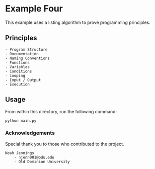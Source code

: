 # Example Four

This example uses a listing algorithm to prove programming principles. 

## Principles

    - Program Structure 
    - Documentation 
    - Naming Conventions 
    - Functions 
    - Variables 
    - Conditions
    - Looping
    - Input / Output
    - Execution
    
## Usage 

From within this directory, run the following command: 

```
python main.py
```

### Acknowledgements

Special thank you to those who contributed to the project. 

    Noah Jennings 
        - njenn001@odu.edu
        - Old Dominion University 
